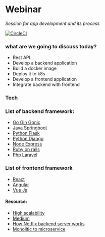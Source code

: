 # Webinar

_Session for app development and its process_

[![CircleCI](https://circleci.com/gh/premsvmm/Webinar.svg?style=svg)](https://app.circleci.com/pipelines/github/premsvmm/Webinar)

### what are we going to discuss today?
 * Rest API
 * Develop a backend application
 * Build a docker image
 * Deploy it to k8s
 * Develop a frontend application
 * Integrate backend with frontend

### Tech

### List of backend framework:

* [Go Gin Gonic](https://github.com/gin-gonic/gin)
* [Java Springboot](https://spring.io/projects/spring-boot)
* [Python Flask](https://flask.palletsprojects.com/en/1.1.x/)
* [Python Django](https://www.djangoproject.com/)
* [Node Express](https://expressjs.com/)
* [Ruby on rails](https://rubyonrails.org/)
* [Php Laravel](https://laravel.com/)

### List of frontend framework

* [React](https://reactjs.org/)
* [Angular](https://angularjs.org/)
* [Vue Js](https://vuejs.org/)


#### Resource:

* [High scalability](http://highscalability.com/)
* [Medium](https://medium.com/)
* [How Netflix backend server works](https://medium.com/@narengowda/netflix-system-design-dbec30fede8d)
* [Monolitic to microservice](https://medium.com/@helloansh/designing-scalable-backend-infrastructures-from-scratch-af80f5767ccc)
